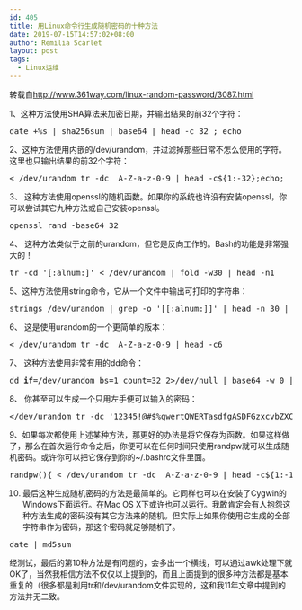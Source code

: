 ```yaml
---
id: 405
title: 用Linux命令行生成随机密码的十种方法
date: 2019-07-15T14:57:02+08:00
author: Remilia Scarlet
layout: post
tags:
  - Linux运维
---
```

转载自<http://www.361way.com/linux-random-password/3087.html>

1、这种方法使用SHA算法来加密日期，并输出结果的前32个字符：

<pre class="wp-block-preformatted">date +%s | sha256sum | base64 | head -c 32 ; echo</pre>

2、这种方法使用内嵌的/dev/urandom，并过滤掉那些日常不怎么使用的字符。这里也只输出结果的前32个字符：

<pre class="wp-block-preformatted">&lt; /dev/urandom tr -dc _A-Z-a-z-0-9 | head -c${1:-32};echo;</pre>

3、 这种方法使用openssl的随机函数。如果你的系统也许没有安装openssl，你可以尝试其它九种方法或自己安装openssl。

<pre class="wp-block-preformatted">openssl rand -base64 32</pre>

4、 这种方法类似于之前的urandom，但它是反向工作的。Bash的功能是非常强大的！

<pre class="wp-block-preformatted">tr -cd '[:alnum:]' &lt; /dev/urandom | fold -w30 | head -n1</pre>

5、这种方法使用string命令，它从一个文件中输出可打印的字符串：

<pre class="wp-block-preformatted">strings /dev/urandom | grep -o '[[:alnum:]]' | head -n 30 | tr -d 'n'; echo</pre>

6、 这是使用urandom的一个更简单的版本：

<pre class="wp-block-preformatted">&lt; /dev/urandom tr -dc _A-Z-a-z-0-9 | head -c6</pre>

7、 这种方法使用非常有用的dd命令：

<pre class="wp-block-preformatted">dd <strong>if</strong>=/dev/urandom bs=1 count=32 2&gt;/dev/null | base64 -w 0 | rev | cut -b 2- | rev</pre>

8、 你甚至可以生成一个只用左手便可以输入的密码：

<pre class="wp-block-preformatted">&lt;/dev/urandom tr -dc '12345!@#$%qwertQWERTasdfgASDFGzxcvbZXCVB' | head -c8; echo ""</pre>

9、如果每次都使用上述某种方法，那更好的办法是将它保存为函数。如果这样做了，那么在首次运行命令之后，你便可以在任何时间只使用randpw就可以生成随机密码。或许你可以把它保存到你的~/.bashrc文件里面。

<pre class="wp-block-preformatted">randpw(){ &lt; /dev/urandom tr -dc _A-Z-a-z-0-9 | head -c${1:-16};echo;}</pre>

10. 最后这种生成随机密码的方法是最简单的。它同样也可以在安装了Cygwin的Windows下面运行。在Mac OS X下或许也可以运行。我敢肯定会有人抱怨这种方法生成的密码没有其它方法来的随机。但实际上如果你使用它生成的全部字符串作为密码，那这个密码就足够随机了。

<pre class="wp-block-preformatted">date | md5sum</pre>

经测试，最后的第10种方法是有问题的，会多出一个横线，可以通过awk处理下就OK了，当然我相信方法不仅仅以上提到的，而且上面提到的很多种方法都是基本重复的（很多都是利用tr和/dev/urandom文件实现的，这和我11年文章中提到的方法并无二致。
